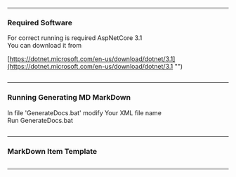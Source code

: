 ﻿  
---


### Required Software
For correct running is required AspNetCore 3.1  
You can download it from  

[https://dotnet.microsoft.com/en-us/download/dotnet/3.1](https://dotnet.microsoft.com/en-us/download/dotnet/3.1 "")  
```cs

```

---

### Running Generating MD MarkDown
In file 'GenerateDocs.bat' modify Your XML file name  
Run GenerateDocs.bat  
```cs

```

---

### MarkDown Item Template  
```cs

```

---